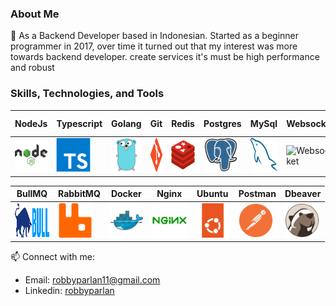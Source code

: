 ### About Me

🚀 As a Backend Developer based in Indonesian. Started as a beginner programmer in 2017, over time it turned out that my interest was more towards backend developer. create services it's must be high performance and robust


### Skills, Technologies, and Tools


| NodeJs | Typescript | Golang | Git | Redis | Postgres | MySql | Websocket | REST API |
|----------|----------|----------|----------|----------|----------|----------|----------|----------|
|<img src="https://github.com/devicons/devicon/blob/master/icons/nodejs/nodejs-original-wordmark.svg" title="nodejs" alt="NodeJS" width="55" height="55"/>|<img src="https://github.com/devicons/devicon/blob/master/icons/typescript/typescript-original.svg" title="typescript" alt="Typescript" width="55" height="55"/>|<img src="https://github.com/devicons/devicon/blob/master/icons/go/go-original.svg" title="golang" alt="Golang" width="55" height="55"/>|<img src="https://github.com/devicons/devicon/blob/master/icons/git/git-original.svg" title="git" alt="Git" width="55" height="55"/>|<img src="https://github.com/devicons/devicon/blob/master/icons/redis/redis-original.svg" title="redis" alt="Redis" width="55" height="55"/>|<img src="https://github.com/devicons/devicon/blob/master/icons/postgresql/postgresql-original.svg" title="postgres" alt="Postgres" width="55" height="55"/>|<img src="https://github.com/devicons/devicon/blob/master/icons/mysql/mysql-original.svg" title="mysql" alt="MySql" width="55" height="55"/>|<img src="https://user-images.githubusercontent.com/25181517/187070862-03888f18-2e63-4332-95fb-3ba4f2708e59.png" title="websocket" alt="Websocket" width="55" height="55"/>|<img src="https://user-images.githubusercontent.com/25181517/192107858-fe19f043-c502-4009-8c47-476fc89718ad.png" title="rest api" alt="REST API" width="55" height="55"/>|


| BullMQ | RabbitMQ | Docker | Nginx | Ubuntu | Postman | Dbeaver |
|----------|----------|----------|----------|----------|----------|----------|
|<img src="https://github.com/OptimalBits/bull/blob/develop/support/logo@2x.png" title="bullmq" alt="BullMQ" width="55" height="55"/>|<img src="https://github.com/devicons/devicon/blob/master/icons/rabbitmq/rabbitmq-original.svg" title="rabbitmq" alt="RabbitMQ" width="55" height="55"/>|<img src="https://github.com/devicons/devicon/blob/master/icons/docker/docker-original.svg" title="docker" alt="Docker" width="55" height="55"/>|<img src="https://github.com/devicons/devicon/blob/master/icons/nginx/nginx-original.svg" title="nginx" alt="Nginx" width="55" height="55"/>|<img src="https://github.com/devicons/devicon/blob/master/icons/ubuntu/ubuntu-original.svg" title="ubuntu" alt="Ubuntu" width="55" height="55"/>|<img src="https://github.com/devicons/devicon/blob/master/icons/postman/postman-original.svg" title="postman" alt="Postman" width="55" height="55"/>|<img src="https://github.com/devicons/devicon/blob/master/icons/dbeaver/dbeaver-original.svg" title="dbeaver" alt="Dbeaver" width="55" height="55"/>|

📫 Connect with me:
- Email: [robbyparlan11@gmail.com](mailto:robbyparlan11@gmail.com)
- Linkedin: [robbyparlan](https://www.linkedin.com/in/robyparlan/)
  
